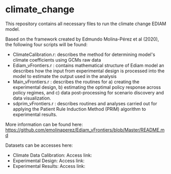 # climate_change

This repository contains all necessary files to run the climate change EDIAM model.

Based on the framework created by Edmundo Molina-Pérez et al (2020), the following four scripts will be found:

- ClimateCalibration.r: describes the method for determining model's climate coefficients using GCMs raw data
- Ediam_vFrontiers.r : contains mathematical structure of Ediam model an describes how the input from experimental design is processed into the model to estimate the output used in the analysis
- Main_vFrontiers.r : describes the routines for a) creating the experimental design, b) estimating the optimal policy response across policy regimes, and c) data post-processing for scenario discovery and data visualization.
- sdprim_vFrontiers.r : describes routines and analyses carried out for applying the Patient Rule Induction Method (PRIM) algorithm to experimental results.

More information can be found here: https://github.com/emolinaperez/Ediam_vFrontiers/blob/Master/README.md

Datasets can be accesses here: 

- Climate Data Calibration: Access link: 
- Experimental Design: Access link: 
- Experimental Results: Access link: 
